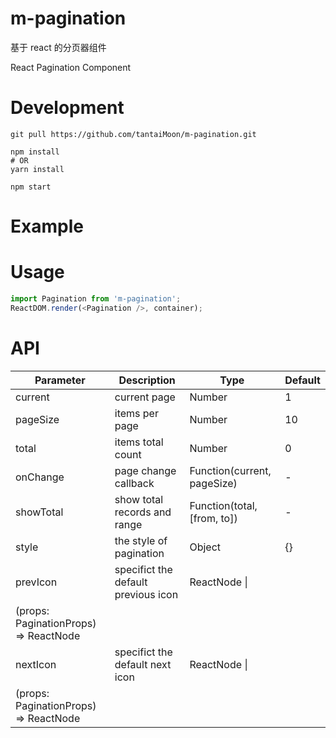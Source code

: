 # m-pagination

基于 react 的分页器组件

React Pagination Component

# Development

```shell
git pull https://github.com/tantaiMoon/m-pagination.git

npm install
# OR
yarn install

npm start
```

# Example

# Usage

```js
import Pagination from 'm-pagination';
ReactDOM.render(<Pagination />, container);
```

# API

| Parameter | Description                         | Type                                            | Default |
| --------- | ----------------------------------- | ----------------------------------------------- | ------- |
| current   | current page                        | Number                                          | 1       |
| pageSize  | items per page                      | Number                                          | 10      |
| total     | items total count                   | Number                                          | 0       |
| onChange  | page change callback                | Function(current, pageSize)                     | -       |
| showTotal | show total records and range        | Function(total, [from, to])                     | -       |
| style     | the style of pagination             | Object                                          | {}      |
| prevIcon  | specifict the default previous icon | ReactNode \|
(props: PaginationProps) => ReactNode |         |
| nextIcon  | specifict the default next icon     | ReactNode \|
(props: PaginationProps) => ReactNode |         |
